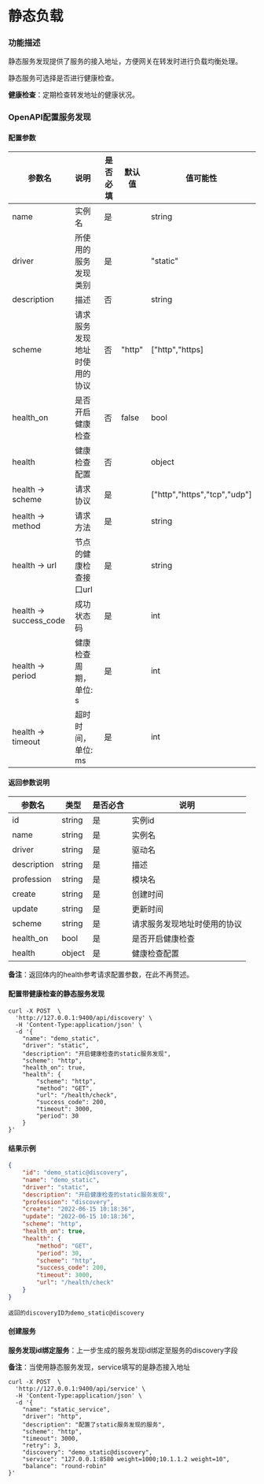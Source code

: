 # 静态负载



### 功能描述

静态服务发现提供了服务的接入地址，方便网关在转发时进行负载均衡处理。

静态服务可选择是否进行健康检查。



**健康检查**：定期检查转发地址的健康状况。

### OpenAPI配置服务发现

#### 配置参数


| 参数名                 | 说明                         | 是否必填 | 默认值 | 值可能性                     |
| ---------------------- | :--------------------------- | -------- | ------ | ---------------------------- |
| name                   | 实例名                       | 是       |        | string                       |
| driver                 | 所使用的服务发现类别         | 是       |        | "static"                     |
| description            | 描述                         | 否       |        | string                       |
| scheme                 | 请求服务发现地址时使用的协议 | 否       | "http" | ["http","https]              |
| health_on              | 是否开启健康检查             | 否       | false  | bool                         |
| health                 | 健康检查配置                 | 否       |        | object                       |
| health -> scheme       | 请求协议                     | 是       |        | ["http","https","tcp","udp"] |
| health -> method       | 请求方法                     | 是       |        | string                       |
| health -> url          | 节点的健康检查接口url        | 是       |        | string                       |
| health -> success_code | 成功状态码                   | 是       |        | int                          |
| health -> period       | 健康检查周期，单位: s        | 是       |        | int                          |
| health -> timeout      | 超时时间，单位: ms           | 是       |        | int                          |



#### 返回参数说明


| 参数名      | 类型   | 是否必含 | 说明                         |
| ----------- | ------ | -------- | ---------------------------- |
| id          | string | 是       | 实例id                       |
| name        | string | 是       | 实例名                       |
| driver      | string | 是       | 驱动名                       |
| description | string | 是       | 描述                         |
| profession  | string | 是       | 模块名                       |
| create      | string | 是       | 创建时间                     |
| update      | string | 是       | 更新时间                     |
| scheme      | string | 是       | 请求服务发现地址时使用的协议 |
| health_on   | bool   | 是       | 是否开启健康检查             |
| health      | object | 是       | 健康检查配置                 |

**备注**：返回体内的health参考请求配置参数，在此不再赘述。



#### 配置带健康检查的静态服务发现

```shell
curl -X POST  \
  'http://127.0.0.1:9400/api/discovery' \
  -H 'Content-Type:application/json' \
  -d '{
  	"name": "demo_static",
	"driver": "static",
	"description": "开启健康检查的static服务发现",
	"scheme": "http",
	"health_on": true,
	"health": {
		"scheme": "http",
		"method": "GET",
		"url": "/health/check",
		"success_code": 200,
		"timeout": 3000,
		"period": 30
	}
}'
```



#### 结果示例

```json
{
	"id": "demo_static@discovery",
	"name": "demo_static",
	"driver": "static",
	"description": "开启健康检查的static服务发现",
	"profession": "discovery",
	"create": "2022-06-15 10:18:36",
	"update": "2022-06-15 10:18:36",
	"scheme": "http",  
	"health_on": true,
	"health": {
		"method": "GET",
		"period": 30,
		"scheme": "http",
		"success_code": 200,
		"timeout": 3000,
		"url": "/health/check"
	}
}
```

```
返回的discoveryID为demo_static@discovery
```



#### 创建服务

**服务发现id绑定服务**：上一步生成的服务发现id绑定至服务的discovery字段

**备注**：当使用静态服务发现，service填写的是静态接入地址

```shell
curl -X POST  \
  'http://127.0.0.1:9400/api/service' \
  -H 'Content-Type:application/json' \
  -d '{
	"name": "static_service",
	"driver": "http",
	"description": "配置了static服务发现的服务",
	"scheme": "http",
	"timeout": 3000,
	"retry": 3,
	"discovery": "demo_static@discovery",
	"service": "127.0.0.1:8580 weight=1000;10.1.1.2 weight=10",
	"balance": "round-robin"
}'
```

